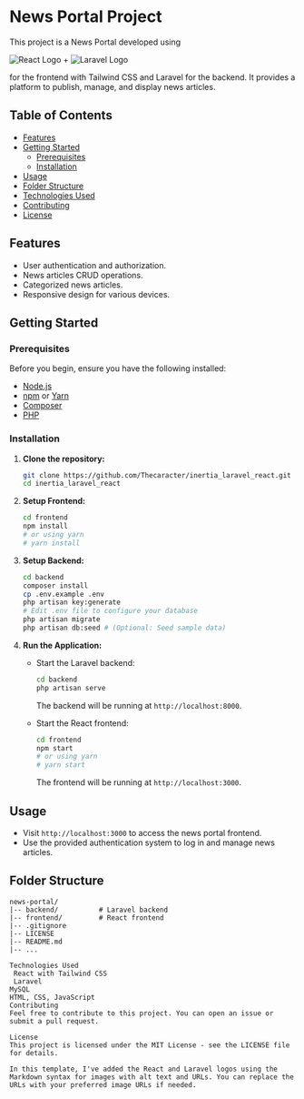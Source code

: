 # News Portal Project


This project is a News Portal developed using 

![React Logo](https://upload.wikimedia.org/wikipedia/commons/thumb/a/a7/React-icon.svg/100px-React-icon.svg.png) 
+ 
![Laravel Logo](https://upload.wikimedia.org/wikipedia/commons/thumb/9/9a/Laravel.svg/100px-Laravel.svg.png)

for the frontend with Tailwind CSS and Laravel for the backend. It provides a platform to publish, manage, and display news articles.

## Table of Contents

- [Features](#features)
- [Getting Started](#getting-started)
  - [Prerequisites](#prerequisites)
  - [Installation](#installation)
- [Usage](#usage)
- [Folder Structure](#folder-structure)
- [Technologies Used](#technologies-used)
- [Contributing](#contributing)
- [License](#license)

## Features

- User authentication and authorization.
- News articles CRUD operations.
- Categorized news articles.
- Responsive design for various devices.

## Getting Started

### Prerequisites

Before you begin, ensure you have the following installed:

- [Node.js](https://nodejs.org/)
- [npm](https://www.npmjs.com/) or [Yarn](https://yarnpkg.com/)
- [Composer](https://getcomposer.org/)
- [PHP](https://www.php.net/)

### Installation

1. **Clone the repository:**

    ```bash
    git clone https://github.com/Thecaracter/inertia_laravel_react.git
    cd inertia_laravel_react
    ```

2. **Setup Frontend:**

    ```bash
    cd frontend
    npm install
    # or using yarn
    # yarn install
    ```

3. **Setup Backend:**

    ```bash
    cd backend
    composer install
    cp .env.example .env
    php artisan key:generate
    # Edit .env file to configure your database
    php artisan migrate
    php artisan db:seed # (Optional: Seed sample data)
    ```

4. **Run the Application:**

    - Start the Laravel backend:

        ```bash
        cd backend
        php artisan serve
        ```

        The backend will be running at `http://localhost:8000`.

    - Start the React frontend:

        ```bash
        cd frontend
        npm start
        # or using yarn
        # yarn start
        ```

        The frontend will be running at `http://localhost:3000`.

## Usage

- Visit `http://localhost:3000` to access the news portal frontend.
- Use the provided authentication system to log in and manage news articles.

## Folder Structure

```plaintext
news-portal/
|-- backend/          # Laravel backend
|-- frontend/         # React frontend
|-- .gitignore
|-- LICENSE
|-- README.md
|-- ...

Technologies Used
 React with Tailwind CSS
 Laravel
MySQL
HTML, CSS, JavaScript
Contributing
Feel free to contribute to this project. You can open an issue or submit a pull request.

License
This project is licensed under the MIT License - see the LICENSE file for details.

In this template, I've added the React and Laravel logos using the Markdown syntax for images with alt text and URLs. You can replace the URLs with your preferred image URLs if needed.
